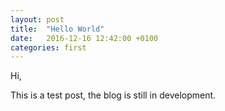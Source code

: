 ```yaml
---
layout: post
title:  "Hello World"
date:   2016-12-16 12:42:00 +0100
categories: first
---
```


Hi,

This is a test post, the blog is still in development.
